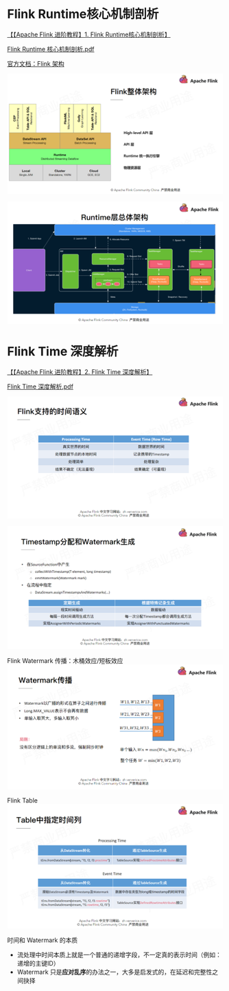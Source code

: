 # Flink Runtime核心机制剖析

[【【Apache Flink 进阶教程】1. Flink Runtime核心机制剖析】](https://www.bilibili.com/video/BV1y4411a7Bz)

[Flink Runtime 核心机制剖析.pdf](./ppt/2.1%20Flink%20Runtime%20核心机制剖析.pdf)

[官方文档：Flink 架构](https://nightlies.apache.org/flink/flink-docs-release-1.13/zh/docs/concepts/flink-architecture/)

![Flink 整体架构](/pic/flink/Flink%20整体架构.png)

![Flink Runtime 层总体架构](/pic/flink/Flink%20Runtime%20层总体架构.png)



# Flink Time 深度解析

[【【Apache Flink 进阶教程】2. Flink Time 深度解析】](https://www.bilibili.com/video/BV1G441177wT)

[Flink Time 深度解析.pdf](./ppt/2.2%20Flink%20Time%20深度解析.pdf)

![Flink 支持的时间语义](/pic/flink/Flink%20支持的时间语义.png)

![Flink Record Timestamp 分配和 Watermark 生成](/pic/flink/Flink%20Timestamp%20分配和%20Watermark%20生成.png)

Flink Watermark 传播：木桶效应/短板效应
![Flink Watermark 传播](/pic/flink/Flink%20Watermark%20传播.png)

Flink Table
![Flink Table 中指定时间列](/pic/flink/Flink%20Table%20中指定时间列.png)

时间和 Watermark 的本质
- 流处理中时间本质上就是一个普通的递增字段，不一定真的表示时间（例如：递增的主键ID）
- Watermark 只是**应对乱序**的办法之一，大多是启发式的，在延迟和完整性之间抉择



